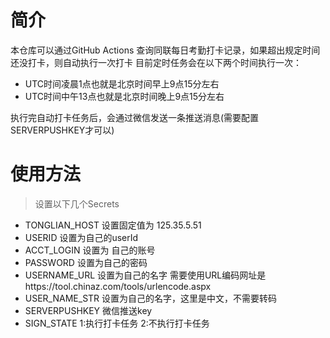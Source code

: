 # 简介
本仓库可以通过GitHub Actions 查询同联每日考勤打卡记录，如果超出规定时间还没打卡，则自动执行一次打卡
目前定时任务会在以下两个时间执行一次：  
  - UTC时间凌晨1点也就是北京时间早上9点15分左右
  - UTC时间中午13点也就是北京时间晚上9点15分左右

执行完自动打卡任务后，会通过微信发送一条推送消息(需要配置SERVERPUSHKEY才可以)

# 使用方法
>设置以下几个Secrets
- TONGLIAN_HOST  设置固定值为  125.35.5.51
- USERID  设置为自己的userId
- ACCT_LOGIN 设置为 自己的账号
- PASSWORD 设置为自己的密码
- USERNAME_URL 设置为自己的名字 需要使用URL编码网址是https://tool.chinaz.com/tools/urlencode.aspx
- USER_NAME_STR 设置为自己的名字，这里是中文，不需要转码
- SERVERPUSHKEY 微信推送key
- SIGN_STATE 1:执行打卡任务  2:不执行打卡任务
